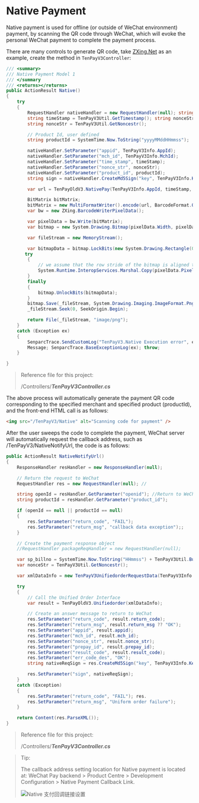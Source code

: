# Native Payment

Native payment is used for offline (or outside of WeChat environment) payment, by scanning the QR code through WeChat, which will evoke the personal WeChat payment to complete the payment process.

There are many controls to generate QR code, take [ZXing.Net](https://www.nuget.org/packages/ZXing.Net) as an example, create the method in `TenPayV3Controller`:

```cs
/// <summary>
/// Native Payment Model 1
/// </summary
/// <returns></returns>
public ActionResult Native()
{
    try
    {
        RequestHandler nativeHandler = new RequestHandler(null); string timeStamp = TenPayV3Util.
        string timeStamp = TenPayV3Util.GetTimestamp(); string nonceStr = TenPayV3Util.
        string nonceStr = TenPayV3Util.GetNoncestr();

        // Product Id, user defined
        string productId = SystemTime.Now.ToString("yyyyMMddHHmmss");

        nativeHandler.SetParameter("appid", TenPayV3Info.AppId);
        nativeHandler.SetParameter("mch_id", TenPayV3Info.MchId);
        nativeHandler.SetParameter("time_stamp", timeStamp);
        nativeHandler.SetParameter("nonce_str", nonceStr);
        nativeHandler.SetParameter("product_id", productId);
        string sign = nativeHandler.CreateMd5Sign("key", TenPayV3Info.Key);

        var url = TenPayOldV3.NativePay(TenPayV3Info.AppId, timeStamp, TenPayV3Info.MchId, nonceStr, productId, sign);

        BitMatrix bitMatrix;
        bitMatrix = new MultiFormatWriter().encode(url, BarcodeFormat.QR_CODE, 600, 600); var bw = new ZXing.
        var bw = new ZXing.BarcodeWriterPixelData();

        var pixelData = bw.Write(bitMatrix);
        var bitmap = new System.Drawing.Bitmap(pixelData.Width, pixelData.Height, System.Drawing.Imaging.PixelFormat.Format32bppRgb);

        var fileStream = new MemoryStream();

        var bitmapData = bitmap.LockBits(new System.Drawing.Rectangle(0, 0, pixelData.Width, pixelData.Height), System.Drawing.Imaging. ImageLockMode.WriteOnly, System.Drawing.Imaging.PixelFormat.Format32bppRgb);
       try
        {
            // we assume that the row stride of the bitmap is aligned to 4 byte multiplied by the width of the image
            System.Runtime.InteropServices.Marshal.Copy(pixelData.Pixels, 0, bitmapData.Scan0, pixelData.Pixels.Length);
        }
        finally
        {
            bitmap.UnlockBits(bitmapData);
        }
        bitmap.Save(_fileStream, System.Drawing.Imaging.ImageFormat.Png);
        _fileStream.Seek(0, SeekOrigin.Begin);

        return File(_fileStream, "image/png");
    }
    catch (Exception ex)
    {
        SenparcTrace.SendCustomLog("TenPayV3.Native Execution error", ex.Message);
        Message; SenparcTrace.BaseExceptionLog(ex); throw;
    }

}
```

> Reference file for this project:
>
> /Controllers/**_TenPayV3Controller.cs_**

The above process will automatically generate the payment QR code corresponding to the specified merchant and specified product (productId), and the front-end HTML call is as follows:

```HTML
<img src="/TenPayV3/Native" alt="Scanning code for payment" />
```

After the user sweeps the code to complete the payment, WeChat server will automatically request the callback address, such as /TenPayV3/NativeNotifyUrl, the code is as follows:

```cs
public ActionResult NativeNotifyUrl()
{
    ResponseHandler resHandler = new ResponseHandler(null);

    // Return the request to WeChat
    RequestHandler res = new RequestHandler(null); //

    string openId = resHandler.GetParameter("openid"); //Return to WeChat.
    string productId = resHandler.GetParameter("product_id");

    if (openId == null || productId == null)
    {
        res.SetParameter("return_code", "FAIL");
        res.SetParameter("return_msg", "callback data exception");;
    }

    // Create the payment response object
    //RequestHandler packageReqHandler = new RequestHandler(null);

    var sp_billno = SystemTime.Now.ToString("HHmmss") + TenPayV3Util.BuildRandomStr(26); // up to 32 bits
    var nonceStr = TenPayV3Util.GetNoncestr();

    var xmlDataInfo = new TenPayV3UnifiedorderRequestData(TenPayV3Info.AppId, TenPayV3Info.MchId, "test", sp_billno, 1, HttpContext. UserHostAddress()? .ToString(), TenPayV3Info.TenPayV3Notify, TenPay.TenPayV3Type.JSAPI, openId, TenPayV3Info.Key, nonceStr);

    try
    {
        // Call the Unified Order Interface
        var result = TenPayOldV3.Unifiedorder(xmlDataInfo);

        // Create an answer message to return to WeChat
        res.SetParameter("return_code", result.return_code);
        res.SetParameter("return_msg", result.return_msg ?? "OK");
        res.SetParameter("appid", result.appid);
        res.SetParameter("mch_id", result.mch_id);
        res.SetParameter("nonce_str", result.nonce_str);
        res.SetParameter("prepay_id", result.prepay_id);
        res.SetParameter("result_code", result.result_code);
        res.SetParameter("err_code_des", "OK");
        string nativeReqSign = res.CreateMd5Sign("key", TenPayV3Info.Key);

        res.SetParameter("sign", nativeReqSign);
    }
    catch (Exception)
    {
        res.SetParameter("return_code", "FAIL"); res.
        res.SetParameter("return_msg", "Uniform order failure");
    }

    return Content(res.ParseXML());
}
```

> Reference file for this project:
>
> /Controllers/**_TenPayV3Controller.cs_**

> Tip:
>
> The callback address setting location for Native payment is located at: WeChat Pay backend > Product Centre > Development Configuration > Native Payment Callback Link.
>
> ![Native 支付回调链接设置 ](https://sdk.weixin.senparc.com/Docs/TenPayV2/images/native-setting-01.png)
